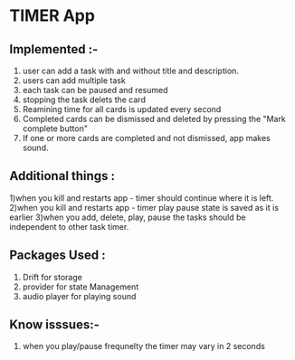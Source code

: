 # TIMER App


Implemented :- 
-----------------------------------------------------------------------------------------
1. user can add a task with and without title and description.
2. users can add multiple task
3. each task can be paused and resumed
4. stopping the task delets the card
5. Reamining time for all cards is updated every second
6. Completed cards can be dismissed and deleted by pressing the "Mark complete button"
7. If one or more cards are completed and not dismissed, app makes sound.


Additional things :
-----------------------------------------------------------------------------------------
1)when you kill and restarts app - timer should continue where it is left.
2)when you kill and restarts app - timer play pause state is saved as it is earlier
3)when you add, delete, play, pause the tasks should be independent to other task timer.


Packages Used :
-----------------------------------------------------------------------------------------
1) Drift for storage
2) provider for state Management
3) audio player for playing sound

Know isssues:-
------------------------------------------------------------------------------------------
1) when you play/pause frequnelty the timer may vary in 2 seconds





